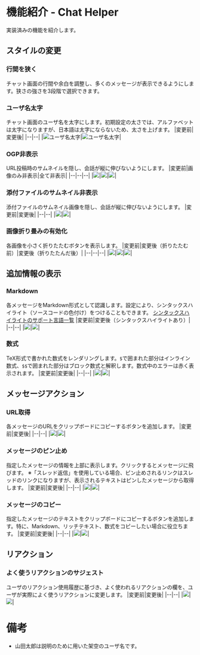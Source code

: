 # 機能紹介 - Chat Helper
実装済みの機能を紹介します。

## スタイルの変更
### 行間を狭く
チャット画面の行間や余白を調整し、多くのメッセージが表示できるようにします。狭さの強さを3段階で選択できます。

### ユーザ名太字
チャット画面のユーザ名を太字にします。初期設定の太さでは、アルファベットは太字になりますが、日本語は太字にならないため、太さを上げます。
|変更前|変更後|
|--|--|
|![ユーザ名太字](./images/bold-before.png)|![ユーザ名太字](./images/bold-after.png)|

### OGP非表示
URL投稿時のサムネイルを隠し、会話が縦に伸びないようにします。
|変更前|画像のみ非表示|全て非表示|
|--|--|--|
|![](./images/ogp-before.png)|![](./images/ogp-after-1.png)|![](./images/ogp-after-2.png)|

### 添付ファイルのサムネイル非表示
添付ファイルのサムネイル画像を隠し、会話が縦に伸びないようにします。
|変更前|変更後|
|--|--|
|![](./images/file-thumbnail-before.png)|![](./images/file-thumbnail-after.png)|

### 画像折り畳みの有効化
各画像を小さく折りたたむボタンを表示します。
|変更前|変更後（折りたたむ前）|変更後（折りたたんだ後）|
|--|--|--|
|![](./images/hold-image-before.png)|![](./images/hold-image-after-1.png)|![](./images/hold-image-after-2.png)|


## 追加情報の表示

### Markdown
各メッセージをMarkdown形式として認識します。設定により、シンタックスハイライト（ソースコードの色付け）をつけることもできます。
[シンタックスハイライトのサポート言語一覧](https://github.com/highlightjs/highlight.js/blob/11.1.0/SUPPORTED_LANGUAGES.md)
|変更前|変更後（シンタックスハイライトあり）|
|--|--|
|![](./images/markdown-before.png)|![](./images/markdown-after.png)|

### 数式
TeX形式で書かれた数式をレンダリングします。`$`で囲まれた部分はインライン数式、`$$`で囲まれた部分はブロック数式と解釈します。数式中のエラーは赤く表示されます。
|変更前|変更後|
|--|--|
|![](./images/math-before.png)|![](./images/math-after.png)|

## メッセージアクション
### URL取得
各メッセージのURLをクリップボードにコピーするボタンを追加します。
|変更前|変更後|
|--|--|
|![](./images/url-before.png)|![](./images/url-after.png)|

### メッセージのピン止め
指定したメッセージの情報を上部に表示します。クリックするとメッセージに飛びます。
※「スレッド返信」を使用している場合、ピン止めされるリンクはスレッドのリンクになりますが、表示されるテキストはピンしたメッセージから取得します。
|変更前|変更後|
|--|--|
|![](./images/pin-before.png)|![](./images/pin-after.png)|

### メッセージのコピー
指定したメッセージのテキストをクリップボードにコピーするボタンを追加します。特に、Markdown、リッチテキスト、数式をコピーしたい場合に役立ちます。
|変更前|変更後|
|--|--|
|![](./images/url-before.png)|![](./images/copy-after.png)|

## リアクション

### よく使うリアクションのサジェスト
ユーザのリアクション使用履歴に基づき、よく使われるリアクションの欄を、ユーザが実際によく使うリアクションに変更します。
|変更前|変更後|
|--|--|
|![](./images/reaction-freq-before.png)|![](./images/reaction-freq-after.png)|


# 備考
- 山田太郎は説明のために用いた架空のユーザ名です。
